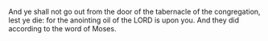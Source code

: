 And ye shall not go out from the door of the tabernacle of the congregation, lest ye die: for the anointing oil of the LORD is upon you. And they did according to the word of Moses.

